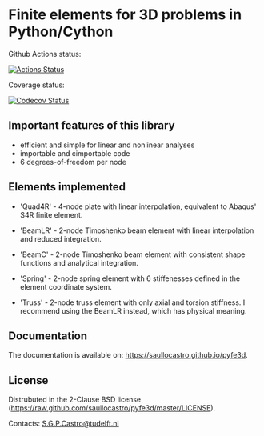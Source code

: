 Finite elements for 3D problems in Python/Cython
================================================

Github Actions status:

[![Actions Status](https://github.com/saullocastro/pyfe3d/workflows/pytest/badge.svg)](https://github.com/saullocastro/pyfe3d/actions)

Coverage status:

[![Codecov Status](https://codecov.io/gh/saullocastro/pyfe3d/branch/master/graph/badge.svg?token=KVZCRIACL7)](https://codecov.io/gh/saullocastro/pyfe3d)

Important features of this library
----------------------------------
- efficient and simple for linear and nonlinear analyses
- importable and cimportable code
- 6 degrees-of-freedom per node

Elements implemented
--------------------
- 'Quad4R' - 4-node plate with linear interpolation, equivalent to Abaqus' S4R
finite element.

- 'BeamLR' - 2-node Timoshenko beam element with linear interpolation and
reduced integration.

- 'BeamC' - 2-node Timoshenko beam element with consistent shape functions and
analytical integration.

- 'Spring' - 2-node spring element with 6 stiffenesses defined in the element
  coordinate system.

- 'Truss' - 2-node truss element with only axial and torsion stiffness. I
recommend using the BeamLR instead, which has physical meaning.

Documentation
-------------

The documentation is available on: https://saullocastro.github.io/pyfe3d.

License
-------
Distrubuted in the 2-Clause BSD license (https://raw.github.com/saullocastro/pyfe3d/master/LICENSE).

Contacts: S.G.P.Castro@tudelft.nl

